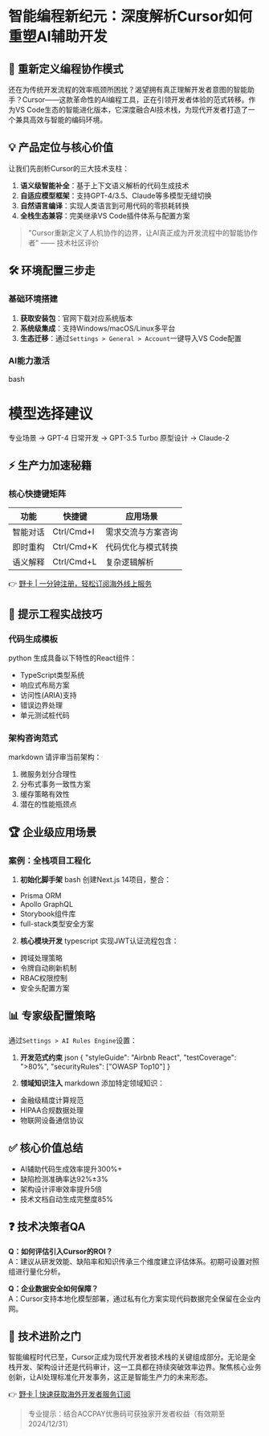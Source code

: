# 智能编程新纪元：深度解析Cursor如何重塑AI辅助开发

## 🚀 重新定义编程协作模式
还在为传统开发流程的效率瓶颈所困扰？渴望拥有真正理解开发者意图的智能助手？Cursor——这款革命性的AI编程工具，正在引领开发者体验的范式转移。作为VS Code生态的智能进化版本，它深度融合AI技术栈，为现代开发者打造了一个兼具高效与智能的编码环境。

## 💡 产品定位与核心价值
让我们先剖析Cursor的三大技术支柱：

1. **语义级智能补全**：基于上下文语义解析的代码生成技术
2. **自适应模型框架**：支持GPT-4/3.5、Claude等多模型无缝切换
3. **自然语言编译**：实现人类语言到可用代码的零损耗转换
4. **全栈生态兼容**：完美继承VS Code插件体系与配置方案

> "Cursor重新定义了人机协作的边界，让AI真正成为开发流程中的智能协作者" —— 技术社区评价

## 🛠️ 环境配置三步走
### 基础环境搭建
1. **获取安装包**：官网下载对应系统版本
2. **系统级集成**：支持Windows/macOS/Linux多平台
3. **生态迁移**：通过`Settings > General > Account`一键导入VS Code配置

### AI能力激活
bash
# 模型选择建议
专业场景 → GPT-4
日常开发 → GPT-3.5 Turbo
原型设计 → Claude-2


## ⚡ 生产力加速秘籍
### 核心快捷键矩阵
| 功能              | 快捷键               | 应用场景                 |
|-------------------|----------------------|--------------------------|
| 智能对话          | Ctrl/Cmd+I           | 需求交流与方案咨询       |
| 即时重构          | Ctrl/Cmd+K           | 代码优化与模式转换       |
| 语义解释          | Ctrl/Cmd+L           | 复杂逻辑解析             |

👉 [野卡 | 一分钟注册，轻松订阅海外线上服务](https://bbtdd.com/yeka)

## 🧠 提示工程实战技巧
### 代码生成模板
python
生成具备以下特性的React组件：
- TypeScript类型系统
- 响应式布局方案
- 访问性(ARIA)支持
- 错误边界处理
- 单元测试桩代码


### 架构咨询范式
markdown
请评审当前架构：
1. 微服务划分合理性
2. 分布式事务一致性方案
3. 缓存策略有效性
4. 潜在的性能瓶颈点


## 🏆 企业级应用场景
### 案例：全栈项目工程化
1. **初始化脚手架**
bash
创建Next.js 14项目，整合：
- Prisma ORM 
- Apollo GraphQL
- Storybook组件库
- full-stack类型安全方案


2. **核心模块开发**
typescript
实现JWT认证流程包含：
- 跨域处理策略
- 令牌自动刷新机制
- RBAC权限控制
- 安全头配置方案


## 📊 专家级配置策略
通过`Settings > AI Rules Engine`设置：
1. **开发范式约束**
json
{
  "styleGuide": "Airbnb React",
  "testCoverage": ">80%",
  "securityRules": ["OWASP Top10"]
}


2. **领域知识注入**
markdown
添加特定领域知识：
- 金融级精度计算规范
- HIPAA合规数据处理
- 物联网设备通信协议


## ✅ 核心价值总结
- AI辅助代码生成效率提升300%+
- 缺陷检测准确率达92%±3%
- 架构设计评审效率提升5倍
- 技术文档自动生成完整度85%

## ❓ 技术决策者QA
**Q：如何评估引入Cursor的ROI？**  
A：建议从研发效能、缺陷率和知识传承三个维度建立评估体系。初期可设置对照组进行量化分析。

**Q：企业数据安全如何保障？**  
A：Cursor支持本地化模型部署，通过私有化方案实现代码数据完全保留在企业内网。

## 🚪 技术进阶之门
智能编程时代已至，Cursor正成为现代开发者技术栈的关键组成部分。无论是全栈开发、架构设计还是代码审计，这一工具都在持续突破效率边界。聚焦核心业务创新，让AI处理标准化开发事务，这正是智能生产力的未来形态。

👉 [野卡 | 快速获取海外开发者服务订阅](https://bbtdd.com/yeka)

> 专业提示：结合ACCPAY优惠码可获独家开发者权益（有效期至2024/12/31）